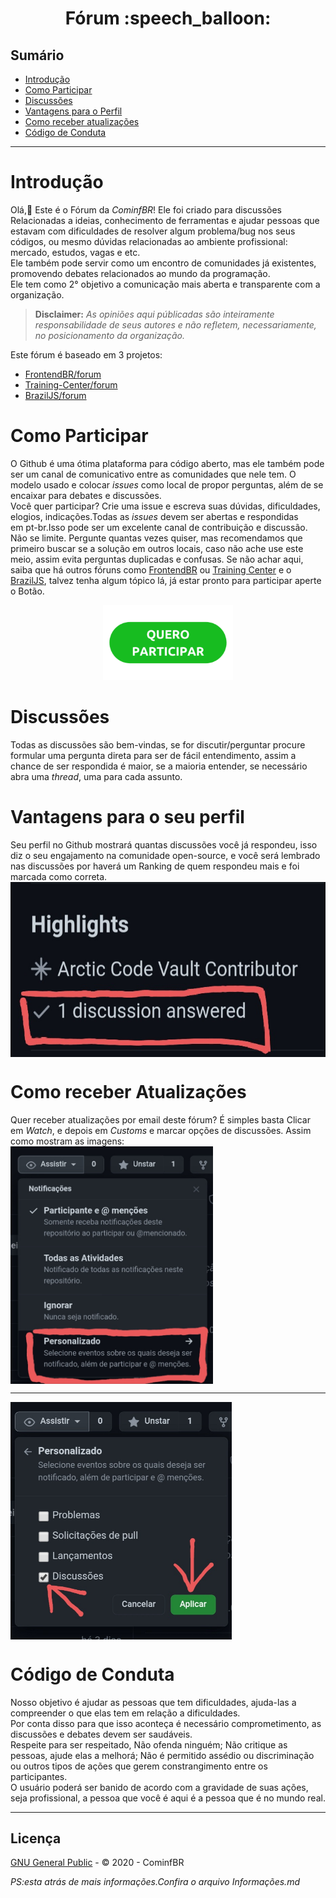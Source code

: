 <h1 align="center"> Fórum :speech_balloon: </h1>

## Sumário

- [Introdução](#Introdução)
- [Como Participar](#Como-Participar)
- [Discussões](#Discussões) 
- [Vantagens para o Perfil](#Vantagens-para-o-seu-perfil)
- [Como receber atualizações](#Como-receber-atualizações) 
- [Código de Conduta](#Código-de-Conduta) 
---

# Introdução

Olá,:wave: Este é o Fórum da *CominfBR*! Ele foi criado para discussões Relacionadas a ideias, conhecimento de ferramentas e ajudar pessoas que estavam com dificuldades de resolver algum problema/bug nos seus códigos, ou mesmo dúvidas relacionadas ao ambiente profissional: mercado, estudos, vagas e etc.<br>
Ele também pode servir como um encontro de comunidades já existentes, promovendo debates relacionados ao mundo da programação.<br>
Ele tem como 2° objetivo a comunicação mais aberta e transparente com a organização. 

> **Disclaimer:** _As opiniões aqui públicadas são inteiramente responsabilidade de seus autores e não refletem, necessariamente, no posicionamento da organização._

Este fórum é baseado em 3 projetos:

- [FrontendBR/forum](https://github.com/frontendbr/forum)
- [Training-Center/forum](https://github.com/training-center/forum)
- [BrazilJS/forum](https://github.com/braziljs/forum)

# Como Participar

O Github é uma ótima plataforma para código aberto, mas ele também pode ser um canal de comunicativo entre as comunidades que nele tem. O modelo usado e colocar _issues_ como local de propor perguntas, além de se encaixar para debates e discussões.<br> 
Você quer participar? Crie uma issue e escreva suas dúvidas, dificuldades, elogios, indicações.Todas as _issues_ devem ser abertas e respondidas em pt-br.Isso pode ser um excelente canal de contribuição e discussão.<br>
Não se limite. Pergunte quantas vezes quiser, mas recomendamos que primeiro buscar se a solução em outros locais, caso não ache use este meio, assim evita perguntas duplicadas e confusas. Se não achar aqui, saiba que há outros fóruns como [FrontendBR](https://github.com/frontendbr/forum) ou [Training Center](https://github.com/training-center/forum) e o [BrazilJS](https://github.com/braziljs/forum), talvez tenha algum tópico lá, já estar pronto para participar aperte o Botão.
<p align="center">
<a href="https://github.com/Cominfbr/forum/discussions"><img with="120" height="120" src="https://github.com/Cominfbr/forum/blob/Master/botao-quero-participar-300x173-1.png"></a> 
</p>

# Discussões

Todas as discussões são bem-vindas, se for discutir/perguntar procure formular uma pergunta direta para ser de fácil entendimento, assim a chance de ser respondida é maior, se a maioria entender, se necessário abra uma _thread_, uma para cada assunto.

# Vantagens para o seu perfil

Seu perfil no Github mostrará quantas discussões você já respondeu, isso diz o seu engajamento na comunidade open-source, e você será lembrado nas discussões por haverá um Ranking de quem respondeu mais e foi marcada como correta.
<img align="center" with="300" height="280" src="https://github.com/Cominfbr/forum/blob/Master/20210217_112752.jpg">

# Como receber Atualizações

Quer receber atualizações por email deste fórum? É simples basta Clicar em *Watch*, e depois em _Customs_ e marcar opções de discussões. Assim como mostram as imagens:
<img align="center" with="400" height="380" src="https://github.com/Cominfbr/forum/blob/Master/20210217_104331.jpg">

---

<img align="center" with="400" height="380" src="https://github.com/Cominfbr/forum/blob/Master/20210217_104426.jpg">

# Código de Conduta

Nosso objetivo é ajudar as pessoas que tem dificuldades, ajuda-las a compreender o que elas tem em relação a dificuldades.<br>
Por conta disso para que isso aconteça é necessário comprometimento, as discussões e debates devem ser saudáveis.<br> Respeite para ser respeitado, Não ofenda ninguém; Não critique as pessoas, ajude elas a melhorá; Não é permitido assédio ou discriminação ou outros tipos de ações que gerem constrangimento entre os  participantes.<br>
O usuário poderá ser banido de acordo com a gravidade de suas ações, seja profissional, a pessoa que você é aqui é a pessoa que é no mundo real.

---
## Licença

[GNU General Public](https://github.com/Cominfbr/forum/blob/Master/LICENSE) - © 2020 - CominfBR 

_PS:esta atrás de mais informações.Confira o arquivo Informações.md_
